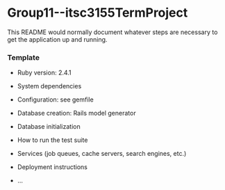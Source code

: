 # Group11--itsc3155TermProject

This README would normally document whatever steps are necessary to get the
application up and running.

### Template 

* Ruby version: 2.4.1

* System dependencies

* Configuration: see gemfile

* Database creation: Rails model generator 

* Database initialization

* How to run the test suite

* Services (job queues, cache servers, search engines, etc.)

* Deployment instructions

* ...
